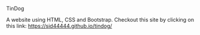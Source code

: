 TinDog 

A website using HTML, CSS and Bootstrap. Checkout this site by clicking on this link: https://sid44444.github.io/tindog/

